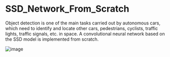 # SSD_Network_From_Scratch

Object detection is one of the main tasks carried out by autonomous cars, which need to identify and locate other cars, pedestrians, cyclists, traffic lights, traffic signals, etc. in space. A convolutional neural network based on the SSD model is implemented from scratch.

![image](https://drive.google.com/uc?export=view&id=1QnOHOZcPYwyE0yWW87xZM9IMpPLXCJ1l)
